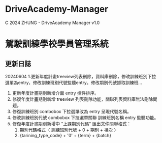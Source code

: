 # DriveAcademy-Manager

C 2024 ZHUNG - DriveAcademy Manager v1.0

# 駕駛訓練學校學員管理系統

## 更新日誌

20240604
1.更新年度計畫treeview列表刪除，資料庫刪除，修改訓練班別下拉選單為entry，修改訓練班別代號監聽entry。修改期別代號抓取訓練班…
1. 更新年度計畫期別新增介面 entry 控件排序。
2. 修復年度計畫期別新增 treeview 列表刪除功能，關聯列表資料庫無法刪除問題。
3. 修復訓練班別 combobox 下拉選單改為 entry 呈現代號名稱。
4. 修改訓練班別代號 combobox 下拉選單關聯 訓練班別名稱 entry 監聽功能。
5. 修復年度計畫期別新增中 "上課期別代碼" 匯出文件關聯格式：
    1. 期別代碼格式（ 訓練班別代號 + 0 + 期別 + 梯次 ）
    2. {tarining_type_code} + '0' + {term} + {batch}

